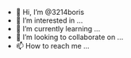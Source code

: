 - 👋 Hi, I’m @3214boris
- 👀 I’m interested in ...
- 🌱 I’m currently learning ...
- 💞️ I’m looking to collaborate on ...
- 📫 How to reach me ...

<!---
3214boris/3214boris is a ✨ special ✨ repository because its `README.md` (this file) appears on your GitHub profile.
You can click the Preview link to take a look at your changes.
--->
